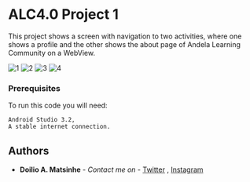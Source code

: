 # ALC4.0 Project 1

This project shows a screen with navigation to two activities, where one shows a profile and the other shows the about page of Andela Learning Community on a WebView.

![1](https://user-images.githubusercontent.com/38020305/61184439-82d93680-a63d-11e9-9e61-7c3948e40ee0.png)
![2](https://user-images.githubusercontent.com/38020305/61184444-8b317180-a63d-11e9-9d9e-13b8b28fc773.png)
![3](https://user-images.githubusercontent.com/38020305/61184449-91275280-a63d-11e9-9886-7cce9647ae67.png)
![4](https://user-images.githubusercontent.com/38020305/61184452-95537000-a63d-11e9-8484-0762e2d4af91.png)


### Prerequisites

To run this code you will need:

```
Android Studio 3.2,
A stable internet connection.
```

## Authors

* **Doilio A. Matsinhe**  - *Contact me on* - [Twitter](https://twitter.com/DoilioMatsinhe) , [Instagram](https://www.instagram.com/doiliomatsinhe/)
